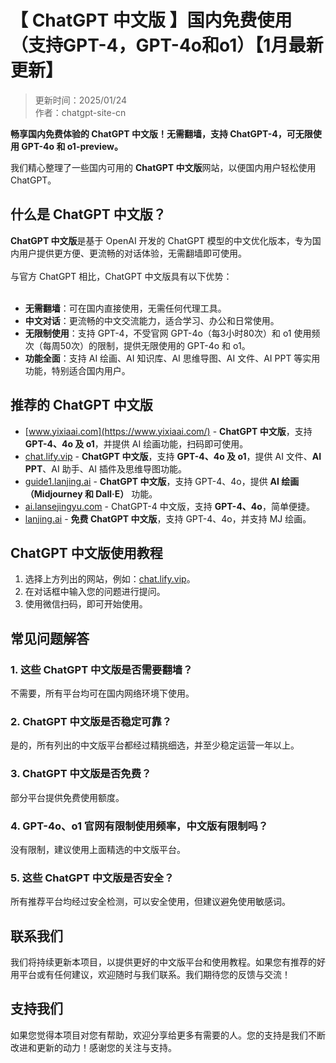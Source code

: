 # 【 ChatGPT 中文版 】国内免费使用（支持GPT-4，GPT-4o和o1）【1月最新更新】

> 更新时间：2025/01/24   
> 作者：chatgpt-site-cn  

**畅享国内免费体验的 ChatGPT 中文版！无需翻墙，支持 ChatGPT-4，可无限使用 GPT-4o 和 o1-preview。**

我们精心整理了一些国内可用的 **ChatGPT 中文版**网站，以便国内用户轻松使用 ChatGPT。

## 什么是 ChatGPT 中文版？

**ChatGPT 中文版**是基于 OpenAI 开发的 ChatGPT 模型的中文优化版本，专为国内用户提供更方便、更流畅的对话体验，无需翻墙即可使用。<br />
<br />
与官方 ChatGPT 相比，ChatGPT 中文版具有以下优势：<br />
<br />
- **无需翻墙**：可在国内直接使用，无需任何代理工具。
- **中文对话**：更流畅的中文交流能力，适合学习、办公和日常使用。
- **无限制使用**：支持 GPT-4，不受官网 GPT-4o（每3小时80次）和 o1 使用频次（每周50次）的限制，提供无限使用的 GPT-4o 和 o1。
- **功能全面**：支持 AI 绘画、AI 知识库、AI 思维导图、AI 文件、AI PPT 等实用功能，特别适合国内用户。


## 推荐的 ChatGPT 中文版

- [www.yixiaai.com](https://www.yixiaai.com/) - **ChatGPT 中文版**，支持 **GPT-4、4o 及 o1**，并提供 AI 绘画功能，扫码即可使用。
- [chat.lify.vip](https://chat.lify.vip/) - **ChatGPT 中文版**，支持 **GPT-4、4o 及 o1**，提供 AI 文件、**AI PPT**、AI 助手、AI 插件及思维导图功能。
- [guide1.lanjing.ai](https://guide1.lanjing.ai/) - **ChatGPT 中文版**，支持 GPT-4、4o，提供 **AI 绘画（Midjourney 和 Dall·E）** 功能。
- [ai.lansejingyu.com](https://ai.lansejingyu.com/) - ChatGPT-4 中文版，支持 **GPT-4、4o**，简单便捷。
- [lanjing.ai](https://lanjing.ai/) - **免费 ChatGPT 中文版**，支持 GPT-4、4o，并支持 MJ 绘画。


## ChatGPT 中文版使用教程

1. 选择上方列出的网站，例如：[chat.lify.vip](https://chat.lify.vip/)。
2. 在对话框中输入您的问题进行提问。
3. 使用微信扫码，即可开始使用。

## 常见问题解答

### 1. 这些 ChatGPT 中文版是否需要翻墙？
不需要，所有平台均可在国内网络环境下使用。

### 2. ChatGPT 中文版是否稳定可靠？
是的，所有列出的中文版平台都经过精挑细选，并至少稳定运营一年以上。

### 3. ChatGPT 中文版是否免费？
部分平台提供免费使用额度。

### 4. GPT-4o、o1 官网有限制使用频率，中文版有限制吗？
没有限制，建议使用上面精选的中文版平台。

### 5. 这些 ChatGPT 中文版是否安全？
所有推荐平台均经过安全检测，可以安全使用，但建议避免使用敏感词。

## 联系我们

我们将持续更新本项目，以提供更好的中文版平台和使用教程。如果您有推荐的好用平台或有任何建议，欢迎随时与我们联系。我们期待您的反馈与交流！

## 支持我们

如果您觉得本项目对您有帮助，欢迎分享给更多有需要的人。您的支持是我们不断改进和更新的动力！感谢您的关注与支持。

